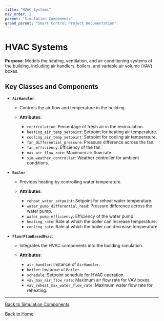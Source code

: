 ```yaml
---
title: "HVAC Systems"
nav_order: 2
parent: "Simulation Components"
grand_parent: "Smart Control Project Documentation"
---
```


# HVAC Systems

**Purpose**: Models the heating, ventilation, and air conditioning systems of the building, including air handlers, boilers, and variable air volume (VAV) boxes.

## Key Classes and Components

- **`AirHandler`**:

  - Controls the air flow and temperature in the building.

  - **Attributes**:

    - `recirculation`: Percentage of fresh air in the recirculation.
    - `heating_air_temp_setpoint`: Setpoint for heating air temperature.
    - `cooling_air_temp_setpoint`: Setpoint for cooling air temperature.
    - `fan_differential_pressure`: Pressure difference across the fan.
    - `fan_efficiency`: Efficiency of the fan.
    - `max_air_flow_rate`: Maximum air flow rate.
    - `sim_weather_controller`: Weather controller for ambient conditions.

- **`Boiler`**:

  - Provides heating by controlling water temperature.

  - **Attributes**:

    - `reheat_water_setpoint`: Setpoint for reheat water temperature.
    - `water_pump_differential_head`: Pressure difference across the water pump.
    - `water_pump_efficiency`: Efficiency of the water pump.
    - `heating_rate`: Rate at which the boiler can increase temperature.
    - `cooling_rate`: Rate at which the boiler can decrease temperature.

- **`FloorPlanBasedHvac`**:

  - Integrates the HVAC components into the building simulation.

  - **Attributes**:

    - `air_handler`: Instance of `AirHandler`.
    - `boiler`: Instance of `Boiler`.
    - `schedule`: Setpoint schedule for HVAC operation.
    - `vav_max_air_flow_rate`: Maximum air flow rate for VAV boxes.
    - `vav_reheat_max_water_flow_rate`: Maximum water flow rate for reheating.

---

[Back to Simulation Components](simulation-components.md)

[Back to Home](../index.md)
